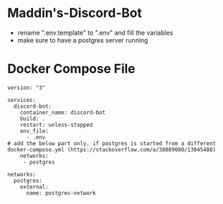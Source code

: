 # Maddin's-Discord-Bot

- rename ".env.template" to ".env" and fill the variables
- make sure to have a postgres server running

# Docker Compose File

```
version: "3"

services:
  discord-bot:
    container_name: discord-bot
    build: .
    restart: unless-stopped
    env_file:
      - .env
# add the below part only, if postgres is started from a different docker-compose.yml (https://stackoverflow.com/a/38089080/13045488)
    networks:
     - postgres

networks:
  postgres:
    external:
      name: postgres-network
```